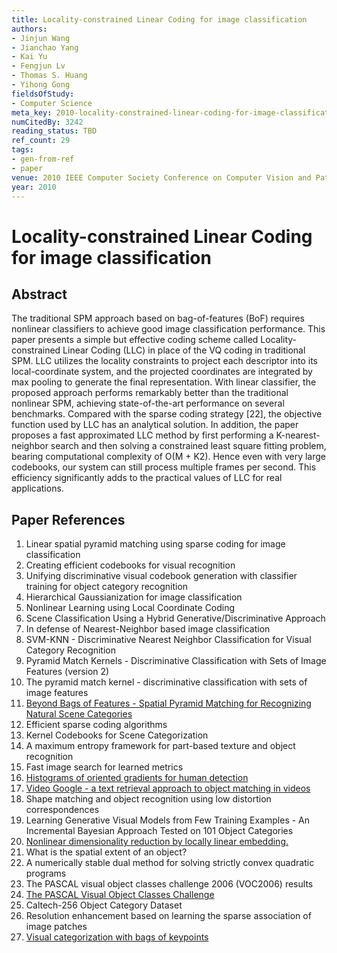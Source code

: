 ```yaml
---
title: Locality-constrained Linear Coding for image classification
authors:
- Jinjun Wang
- Jianchao Yang
- Kai Yu
- Fengjun Lv
- Thomas S. Huang
- Yihong Gong
fieldsOfStudy:
- Computer Science
meta_key: 2010-locality-constrained-linear-coding-for-image-classification
numCitedBy: 3242
reading_status: TBD
ref_count: 29
tags:
- gen-from-ref
- paper
venue: 2010 IEEE Computer Society Conference on Computer Vision and Pattern Recognition
year: 2010
---
```


# Locality-constrained Linear Coding for image classification

## Abstract

The traditional SPM approach based on bag-of-features (BoF) requires nonlinear classifiers to achieve good image classification performance. This paper presents a simple but effective coding scheme called Locality-constrained Linear Coding (LLC) in place of the VQ coding in traditional SPM. LLC utilizes the locality constraints to project each descriptor into its local-coordinate system, and the projected coordinates are integrated by max pooling to generate the final representation. With linear classifier, the proposed approach performs remarkably better than the traditional nonlinear SPM, achieving state-of-the-art performance on several benchmarks. Compared with the sparse coding strategy [22], the objective function used by LLC has an analytical solution. In addition, the paper proposes a fast approximated LLC method by first performing a K-nearest-neighbor search and then solving a constrained least square fitting problem, bearing computational complexity of O(M + K2). Hence even with very large codebooks, our system can still process multiple frames per second. This efficiency significantly adds to the practical values of LLC for real applications.

## Paper References

1. Linear spatial pyramid matching using sparse coding for image classification
2. Creating efficient codebooks for visual recognition
3. Unifying discriminative visual codebook generation with classifier training for object category recognition
4. Hierarchical Gaussianization for image classification
5. Nonlinear Learning using Local Coordinate Coding
6. Scene Classification Using a Hybrid Generative/Discriminative Approach
7. In defense of Nearest-Neighbor based image classification
8. SVM-KNN - Discriminative Nearest Neighbor Classification for Visual Category Recognition
9. Pyramid Match Kernels - Discriminative Classification with Sets of Image Features (version 2)
10. The pyramid match kernel - discriminative classification with sets of image features
11. [Beyond Bags of Features - Spatial Pyramid Matching for Recognizing Natural Scene Categories](2006-beyond-bags-of-features-spatial-pyramid-matching-for-recognizing-natural-scene-categories)
12. Efficient sparse coding algorithms
13. Kernel Codebooks for Scene Categorization
14. A maximum entropy framework for part-based texture and object recognition
15. Fast image search for learned metrics
16. [Histograms of oriented gradients for human detection](2005-histograms-of-oriented-gradients-for-human-detection)
17. [Video Google - a text retrieval approach to object matching in videos](2003-video-google-a-text-retrieval-approach-to-object-matching-in-videos)
18. Shape matching and object recognition using low distortion correspondences
19. Learning Generative Visual Models from Few Training Examples - An Incremental Bayesian Approach Tested on 101 Object Categories
20. [Nonlinear dimensionality reduction by locally linear embedding.](2000-nonlinear-dimensionality-reduction-by-locally-linear-embedding)
21. What is the spatial extent of an object?
22. A numerically stable dual method for solving strictly convex quadratic programs
23. The PASCAL visual object classes challenge 2006 (VOC2006) results
24. [The PASCAL Visual Object Classes Challenge](2006-the-pascal-visual-object-classes-challenge)
25. Caltech-256 Object Category Dataset
26. Resolution enhancement based on learning the sparse association of image patches
27. [Visual categorization with bags of keypoints](2004-visual-categorization-with-bags-of-keypoints)

